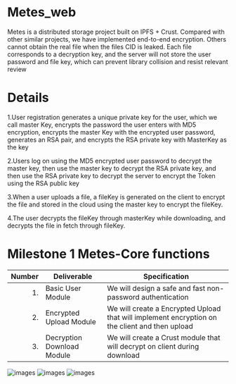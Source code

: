 # Metes_web
Metes is a distributed storage project built on IPFS + Crust. Compared with other similar projects, we have implemented end-to-end encryption. Others cannot obtain the real file when the files CID is leaked. Each file corresponds to a decryption key, and the server will not store the user password and file key, which can prevent library collision and resist relevant review
# Details
1.User registration generates a unique private key for the user, which we call master Key, encrypts the password the user enters with MD5 encryption, encrypts the master Key with the encrypted user password, generates an RSA pair, and encrypts the RSA private key with MasterKey as the key

2.Users log on using the MD5 encrypted user password to decrypt the master key, then use the master key to decrypt the RSA private key, and then use the RSA private key to decrypt the server to encrypt the Token using the RSA public key

3.When a user uploads a file, a fileKey is generated on the client to encrypt the file and stored in the cloud using the master key to encrypt the fileKey.

4.The user decrypts the fileKey through masterKey while downloading, and decrypts the file in fetch through fileKey.
# Milestone 1 Metes-Core functions
| Number | Deliverable | Specification |
| -----: | ----------- | ------------- |
| 1. | Basic User Module  | We will design a safe and fast non-password authentication |  
| 2. | Encrypted Upload Module| We will create a Encrypted Upload that will implement encryption on the client and then upload |  
| 3. | Decryption Download Module | We will create a Crust module that will decrypt on client during download | 


![images](https://github.com/Metesme/Metes_web/blob/main/doc/img/1.gif?raw=true)
![images](https://github.com/Metesme/Metes_web/blob/main/doc/img/2.gif?raw=true)
![images](https://github.com/Metesme/Metes_web/blob/main/doc/img/3.gif?raw=true)
